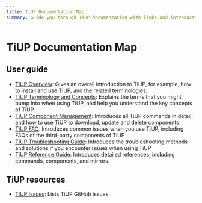 ```yaml
---
title: TiUP Documentation Map
summary: Guide you through TiUP documentation with links and introductions.
---
```


# TiUP Documentation Map

## User guide

- [TiUP Overview](/tiup/tiup-overview.md): Gives an overall introduction to TiUP, for example, how to install and use TiUP, and the related terminologies.
- [TiUP Terminology and Concepts](/tiup/tiup-terminology-and-concepts.md): Explains the terms that you might bump into when using TiUP, and help you understand the key concepts of TiUP
- [TiUP Component Management](/tiup/tiup-component-management.md): Introduces all TiUP commands in detail, and how to use TiUP to download, update and delete components
- [TiUP FAQ](/tiup/tiup-faq.md): Introduces common issues when you use TiUP, including FAQs of the third-party components of TiUP
- [TiUP Troubleshooting Guide](/tiup/tiup-troubleshooting-guide.md): Introduces the troubleshooting methods and solutions if you encounter issues when using TiUP
- [TiUP Reference Guide](/tiup/tiup-reference.md): Introduces detailed references, including commands, components, and mirrors.

## TiUP resources

- [TiUP Issues](https://github.com/pingcap/tiup/issues): Lists TiUP GitHub issues
